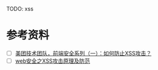 TODO: xss 

# 参考资料

- [ ] [美团技术团队，前端安全系列（一）：如何防止XSS攻击？](https://tech.meituan.com/2018/09/27/fe-security.html)
- [ ] [web安全之XSS攻击原理及防范](https://www.cnblogs.com/tugenhua0707/p/10909284.html)

